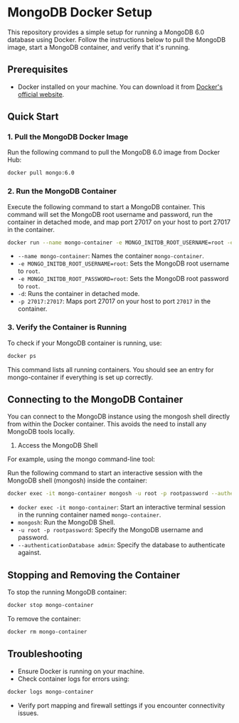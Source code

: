 # MongoDB Docker Setup

This repository provides a simple setup for running a MongoDB 6.0 database using Docker. Follow the instructions below to pull the MongoDB image, start a MongoDB container, and verify that it's running.

## Prerequisites

- Docker installed on your machine. You can download it from [Docker's official website](https://www.docker.com/products/docker-desktop).

## Quick Start

### 1. Pull the MongoDB Docker Image

Run the following command to pull the MongoDB 6.0 image from Docker Hub:

```bash
docker pull mongo:6.0
```

### 2. Run the MongoDB Container

Execute the following command to start a MongoDB container. This command will set the MongoDB root username and password, run the container in detached mode, and map port 27017 on your host to port 27017 in the container.

```bash
docker run --name mongo-container -e MONGO_INITDB_ROOT_USERNAME=root -e MONGO_INITDB_ROOT_PASSWORD=root -d -p 27017:27017 mongo:6.0
```

- `--name mongo-container`: Names the container `mongo-container`.
- `-e MONGO_INITDB_ROOT_USERNAME=root`: Sets the MongoDB root username to `root`.
- `-e MONGO_INITDB_ROOT_PASSWORD=root`: Sets the MongoDB root password to `root`.
- `-d`: Runs the container in detached mode.
- `-p 27017:27017`: Maps port 27017 on your host to port `27017` in the container.

### 3. Verify the Container is Running

To check if your MongoDB container is running, use:

```bash
docker ps
```

This command lists all running containers. You should see an entry for mongo-container if everything is set up correctly.

## Connecting to the MongoDB Container

You can connect to the MongoDB instance using the mongosh shell directly from within the Docker container. This avoids the need to install any MongoDB tools locally.

1. Access the MongoDB Shell

For example, using the mongo command-line tool:

Run the following command to start an interactive session with the MongoDB shell (mongosh) inside the container:

```bash
docker exec -it mongo-container mongosh -u root -p rootpassword --authenticationDatabase admin
```
- `docker exec -it mongo-container`: Start an interactive terminal session in the running container named `mongo-container`.
- `mongosh`: Run the MongoDB Shell.
- `-u root -p rootpassword`: Specify the MongoDB username and password.
- `--authenticationDatabase admin`: Specify the database to authenticate against.

## Stopping and Removing the Container

To stop the running MongoDB container:

```bash
docker stop mongo-container
```

To remove the container:

```bash
docker rm mongo-container
```

## Troubleshooting

- Ensure Docker is running on your machine.
- Check container logs for errors using:

```bash
docker logs mongo-container
```

- Verify port mapping and firewall settings if you encounter connectivity issues.
